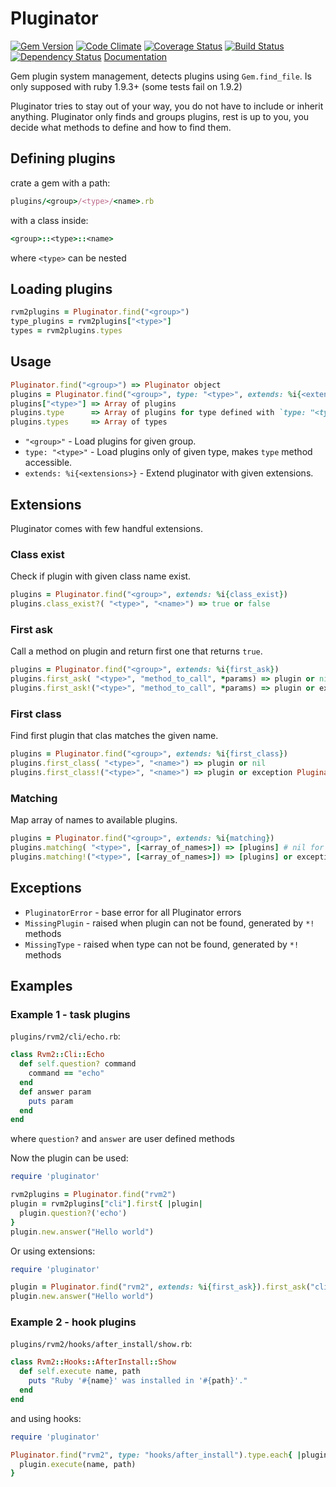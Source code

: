 # Pluginator

[![Gem Version](https://badge.fury.io/rb/pluginator.png)](http://rubygems.org/gems/pluginator)
[![Code Climate](https://codeclimate.com/github/rvm/pluginator.png)](https://codeclimate.com/github/rvm/pluginator)
[![Coverage Status](https://coveralls.io/repos/rvm/pluginator/badge.png?branch=master)](https://coveralls.io/r/rvm/pluginator?branch=master)
[![Build Status](https://travis-ci.org/rvm/pluginator.png?branch=master)](https://travis-ci.org/rvm/pluginator)
[![Dependency Status](https://gemnasium.com/rvm/pluginator.png)](https://gemnasium.com/rvm/pluginator)
[Documentation](http://rubydoc.info/gems/pluginator/frames)

Gem plugin system management, detects plugins using `Gem.find_file`.
Is only supposed with ruby 1.9.3+ (some tests fail on 1.9.2)

Pluginator tries to stay out of your way, you do not have to include or inherit anything.
Pluginator only finds and groups plugins, rest is up to you,
you decide what methods to define and how to find them.

## Defining plugins

crate a gem with a path:

```ruby
plugins/<group>/<type>/<name>.rb
```

with a class inside:

```ruby
<group>::<type>::<name>
```

where `<type>` can be nested

## Loading plugins

```ruby
rvm2plugins = Pluginator.find("<group>")
type_plugins = rvm2plugins["<type>"]
types = rvm2plugins.types
```

## Usage

```ruby
Pluginator.find("<group>") => Pluginator object
plugins = Pluginator.find("<group>", type: "<type>", extends: %i{<extensions>})
plugins["<type>"] => Array of plugins
plugins.type      => Array of plugins for type defined with `type: "<type>"`
plugins.types     => Array of types
```

- `"<group>"` - Load plugins for given group.
- `type: "<type>"` - Load plugins only of given type, makes `type` method accessible.
- `extends: %i{<extensions>}` - Extend pluginator with given extensions.

## Extensions

Pluginator comes with few handful extensions.

### Class exist

Check if plugin with given class name exist.

```ruby
plugins = Pluginator.find("<group>", extends: %i{class_exist})
plugins.class_exist?( "<type>", "<name>") => true or false
```

### First ask

Call a method on plugin and return first one that returns `true`.

```ruby
plugins = Pluginator.find("<group>", extends: %i{first_ask})
plugins.first_ask( "<type>", "method_to_call", *params) => plugin or nil
plugins.first_ask!("<type>", "method_to_call", *params) => plugin or exception PluginatorError
```

### First class

Find first plugin that clas matches the given name.

```ruby
plugins = Pluginator.find("<group>", extends: %i{first_class})
plugins.first_class( "<type>", "<name>") => plugin or nil
plugins.first_class!("<type>", "<name>") => plugin or exception PluginatorError
```

### Matching

Map array of names to available plugins.

```ruby
plugins = Pluginator.find("<group>", extends: %i{matching})
plugins.matching( "<type>", [<array_of_names>]) => [plugins] # nil for missing ones
plugins.matching!("<type>", [<array_of_names>]) => [plugins] or exception PluginatorError
```

## Exceptions

- `PluginatorError` - base error for all Pluginator errors
- `MissingPlugin`   - raised when plugin can not be found, generated by `*!` methods
- `MissingType`     - raised when type   can not be found, generated by `*!` methods

## Examples

### Example 1 - task plugins

`plugins/rvm2/cli/echo.rb`:

```ruby
class Rvm2::Cli::Echo
  def self.question? command
    command == "echo"
  end
  def answer param
    puts param
  end
end
```

where `question?` and `answer` are user defined methods

Now the plugin can be used:

```ruby
require 'pluginator'

rvm2plugins = Pluginator.find("rvm2")
plugin = rvm2plugins["cli"].first{ |plugin|
  plugin.question?('echo')
}
plugin.new.answer("Hello world")
```

Or using extensions:

```ruby
require 'pluginator'

plugin = Pluginator.find("rvm2", extends: %i{first_ask}).first_ask("cli", &:question?, 'echo')
plugin.new.answer("Hello world")
```

### Example 2 - hook plugins

`plugins/rvm2/hooks/after_install/show.rb`:

```ruby
class Rvm2::Hooks::AfterInstall::Show
  def self.execute name, path
    puts "Ruby '#{name}' was installed in '#{path}'."
  end
end
```

and using hooks:

```ruby
require 'pluginator'

Pluginator.find("rvm2", type: "hooks/after_install").type.each{ |plugin|
  plugin.execute(name, path)
}
```
